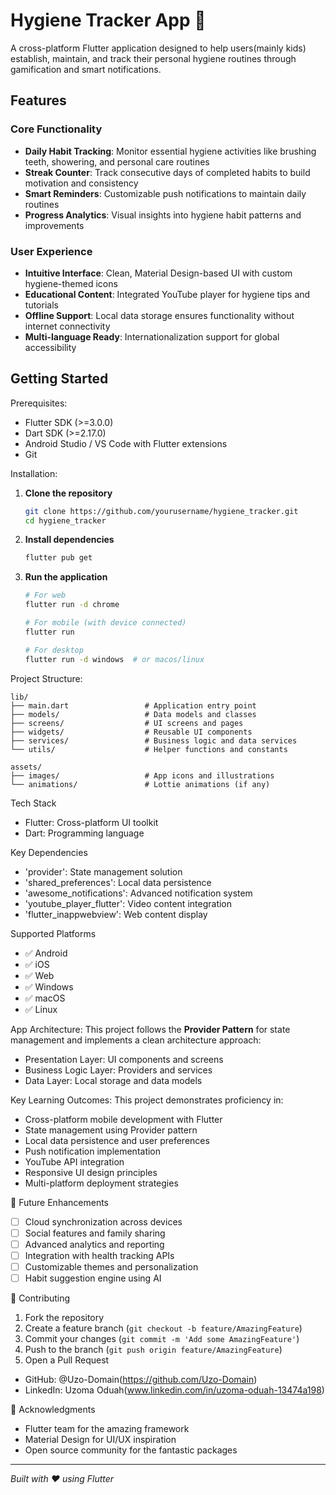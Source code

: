 # Hygiene Tracker App 🧼

A cross-platform Flutter application designed to help users(mainly kids) establish, maintain, and track their personal hygiene routines through gamification and smart notifications.

## Features

### Core Functionality
- **Daily Habit Tracking**: Monitor essential hygiene activities like brushing teeth, showering, and personal care routines
- **Streak Counter**: Track consecutive days of completed habits to build motivation and consistency
- **Smart Reminders**: Customizable push notifications to maintain daily routines
- **Progress Analytics**: Visual insights into hygiene habit patterns and improvements

### User Experience
- **Intuitive Interface**: Clean, Material Design-based UI with custom hygiene-themed icons
- **Educational Content**: Integrated YouTube player for hygiene tips and tutorials
- **Offline Support**: Local data storage ensures functionality without internet connectivity
- **Multi-language Ready**: Internationalization support for global accessibility

## Getting Started

Prerequisites:
- Flutter SDK (>=3.0.0)
- Dart SDK (>=2.17.0)
- Android Studio / VS Code with Flutter extensions
- Git

Installation:
1. **Clone the repository**
   ```bash
   git clone https://github.com/yourusername/hygiene_tracker.git
   cd hygiene_tracker
   ```

2. **Install dependencies**
   ```bash
   flutter pub get
   ```

3. **Run the application**
   ```bash
   # For web
   flutter run -d chrome
   
   # For mobile (with device connected)
   flutter run
   
   # For desktop
   flutter run -d windows  # or macos/linux
   ```

Project Structure:
```
lib/
├── main.dart                 # Application entry point
├── models/                   # Data models and classes
├── screens/                  # UI screens and pages
├── widgets/                  # Reusable UI components
├── services/                 # Business logic and data services
└── utils/                    # Helper functions and constants

assets/
├── images/                   # App icons and illustrations
└── animations/               # Lottie animations (if any)
```

Tech Stack
- Flutter: Cross-platform UI toolkit
- Dart: Programming language

Key Dependencies
- 'provider': State management solution
- 'shared_preferences': Local data persistence
- 'awesome_notifications': Advanced notification system
- 'youtube_player_flutter': Video content integration
- 'flutter_inappwebview': Web content display

Supported Platforms
- ✅ Android
- ✅ iOS
- ✅ Web
- ✅ Windows
- ✅ macOS
- ✅ Linux

App Architecture:
This project follows the **Provider Pattern** for state management and implements a clean architecture approach:
- Presentation Layer: UI components and screens
- Business Logic Layer: Providers and services
- Data Layer: Local storage and data models

Key Learning Outcomes:
This project demonstrates proficiency in:
- Cross-platform mobile development with Flutter
- State management using Provider pattern
- Local data persistence and user preferences
- Push notification implementation
- YouTube API integration
- Responsive UI design principles
- Multi-platform deployment strategies


 🚧 Future Enhancements

- [ ] Cloud synchronization across devices
- [ ] Social features and family sharing
- [ ] Advanced analytics and reporting
- [ ] Integration with health tracking APIs
- [ ] Customizable themes and personalization
- [ ] Habit suggestion engine using AI

 🤝 Contributing

1. Fork the repository
2. Create a feature branch (`git checkout -b feature/AmazingFeature`)
3. Commit your changes (`git commit -m 'Add some AmazingFeature'`)
4. Push to the branch (`git push origin feature/AmazingFeature`)
5. Open a Pull Request


- GitHub: @Uzo-Domain(https://github.com/Uzo-Domain)
- LinkedIn: Uzoma Oduah(www.linkedin.com/in/uzoma-oduah-13474a198)

 🙏 Acknowledgments

- Flutter team for the amazing framework
- Material Design for UI/UX inspiration
- Open source community for the fantastic packages

---

*Built with ❤️ using Flutter*
